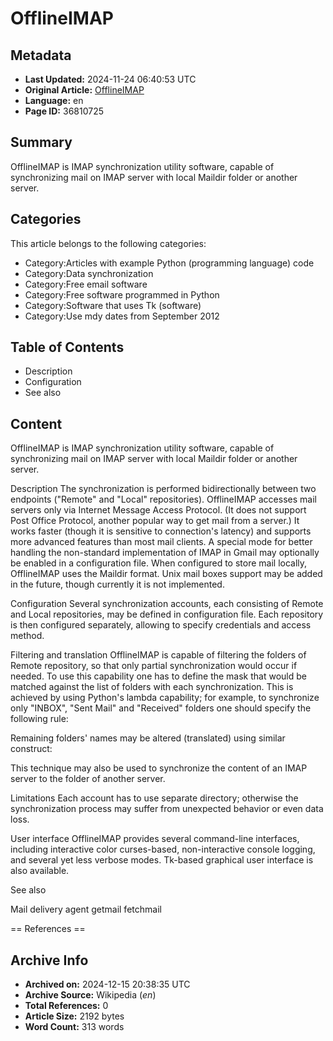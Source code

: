 # OfflineIMAP

## Metadata
- **Last Updated:** 2024-11-24 06:40:53 UTC
- **Original Article:** [OfflineIMAP](https://en.wikipedia.org/wiki/OfflineIMAP)
- **Language:** en
- **Page ID:** 36810725

## Summary
OfflineIMAP is  IMAP synchronization utility software, capable of synchronizing mail on IMAP server with local Maildir folder or another server.

## Categories
This article belongs to the following categories:

- Category:Articles with example Python (programming language) code
- Category:Data synchronization
- Category:Free email software
- Category:Free software programmed in Python
- Category:Software that uses Tk (software)
- Category:Use mdy dates from September 2012

## Table of Contents

- Description
- Configuration
- See also

## Content

OfflineIMAP is  IMAP synchronization utility software, capable of synchronizing mail on IMAP server with local Maildir folder or another server.

Description
The synchronization is performed bidirectionally between two endpoints ("Remote" and "Local" repositories).
OfflineIMAP accesses mail servers only via Internet Message Access Protocol. (It does not support Post Office Protocol, another popular way to get mail from a server.) It works faster (though it is sensitive to connection's latency) and supports more advanced features than most mail clients. A special mode for better handling the non-standard implementation of IMAP in Gmail may optionally be enabled in a configuration file.
When configured to store mail locally, OfflineIMAP uses the Maildir format. Unix mail boxes support may be added in the future, though currently it is not implemented.

Configuration
Several synchronization accounts, each consisting of Remote and Local repositories, may be defined in configuration file. Each repository is then configured separately, allowing to specify credentials and access method.

Filtering and translation
OfflineIMAP is capable of filtering the folders of Remote repository, so that only partial synchronization would occur if needed. To use this capability one has to define the mask that would be matched against the list of folders with each synchronization. This is achieved by using Python's lambda capability; for example, to synchronize only "INBOX", "Sent Mail" and "Received" folders one should specify the following rule:

Remaining folders' names may be altered (translated) using similar construct:

This technique may also be used to synchronize the content of an IMAP server to the folder of another server.

Limitations
Each account has to use separate directory; otherwise the synchronization process may suffer from unexpected behavior or even data loss.

User interface
OfflineIMAP provides several command-line interfaces, including interactive color curses-based, non-interactive console logging, and several yet less verbose modes. Tk-based graphical user interface is also available.

See also

Mail delivery agent
getmail
fetchmail


== References ==

## Archive Info
- **Archived on:** 2024-12-15 20:38:35 UTC
- **Archive Source:** Wikipedia (_en_)
- **Total References:** 0
- **Article Size:** 2192 bytes
- **Word Count:** 313 words
